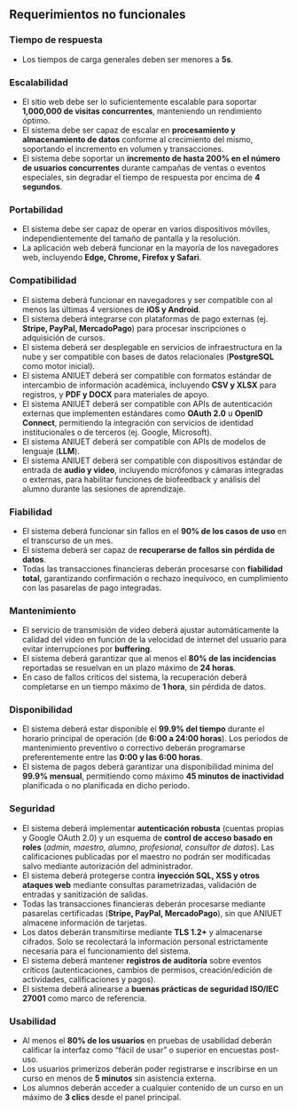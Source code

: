 ## Requerimientos no funcionales

### Tiempo de respuesta
- Los tiempos de carga generales deben ser menores a **5s**.

### Escalabilidad
- El sitio web debe ser lo suficientemente escalable para soportar **1,000,000 de visitas concurrentes**, manteniendo un rendimiento óptimo.  
- El sistema debe ser capaz de escalar en **procesamiento y almacenamiento de datos** conforme al crecimiento del mismo, soportando el incremento en volumen y transacciones.  
- El sistema debe soportar un **incremento de hasta 200% en el número de usuarios concurrentes** durante campañas de ventas o eventos especiales, sin degradar el tiempo de respuesta por encima de **4 segundos**.

### Portabilidad
- El sistema debe ser capaz de operar en varios dispositivos móviles, independientemente del tamaño de pantalla y la resolución.  
- La aplicación web deberá funcionar en la mayoría de los navegadores web, incluyendo **Edge, Chrome, Firefox y Safari**.  

### Compatibilidad
- El sistema deberá funcionar en navegadores y ser compatible con al menos las últimas 4 versiones de **iOS y Android**.  
- El sistema deberá integrarse con plataformas de pago externas (ej. **Stripe, PayPal, MercadoPago**) para procesar inscripciones o adquisición de cursos.  
- El sistema deberá ser desplegable en servicios de infraestructura en la nube y ser compatible con bases de datos relacionales (**PostgreSQL** como motor inicial).  
- El sistema ANIUET deberá ser compatible con formatos estándar de intercambio de información académica, incluyendo **CSV y XLSX** para registros, y **PDF y DOCX** para materiales de apoyo.  
- El sistema ANIUET deberá ser compatible con APIs de autenticación externas que implementen estándares como **OAuth 2.0** u **OpenID Connect**, permitiendo la integración con servicios de identidad institucionales o de terceros (ej. Google, Microsoft).  
- El sistema ANIUET deberá ser compatible con APIs de modelos de lenguaje (**LLM**).  
- El sistema ANIUET deberá ser compatible con dispositivos estándar de entrada de **audio y video**, incluyendo micrófonos y cámaras integradas o externas, para habilitar funciones de biofeedback y análisis del alumno durante las sesiones de aprendizaje.  

### Fiabilidad
- El sistema deberá funcionar sin fallos en el **90% de los casos de uso** en el transcurso de un mes.  
- El sistema deberá ser capaz de **recuperarse de fallos sin pérdida de datos**.  
- Todas las transacciones financieras deberán procesarse con **fiabilidad total**, garantizando confirmación o rechazo inequívoco, en cumplimiento con las pasarelas de pago integradas.  

### Mantenimiento
- El servicio de transmisión de video deberá ajustar automáticamente la calidad del video en función de la velocidad de internet del usuario para evitar interrupciones por **buffering**.  
- El sistema deberá garantizar que al menos el **80% de las incidencias** reportadas se resuelvan en un plazo máximo de **24 horas**.  
- En caso de fallos críticos del sistema, la recuperación deberá completarse en un tiempo máximo de **1 hora**, sin pérdida de datos.  

### Disponibilidad
- El sistema deberá estar disponible el **99.9% del tiempo** durante el horario principal de operación (de **6:00 a 24:00 horas**). Los periodos de mantenimiento preventivo o correctivo deberán programarse preferentemente entre las **0:00 y las 6:00 horas**.  
- El sistema de pagos deberá garantizar una disponibilidad mínima del **99.9% mensual**, permitiendo como máximo **45 minutos de inactividad** planificada o no planificada en dicho periodo.  

### Seguridad
- El sistema deberá implementar **autenticación robusta** (cuentas propias y Google OAuth 2.0) y un esquema de **control de acceso basado en roles** (*admin, maestro, alumno, profesional, consultor de datos*). Las calificaciones publicadas por el maestro no podrán ser modificadas salvo mediante autorización del administrador.  
- El sistema deberá protegerse contra **inyección SQL, XSS y otros ataques web** mediante consultas parametrizadas, validación de entradas y sanitización de salidas.  
- Todas las transacciones financieras deberán procesarse mediante pasarelas certificadas (**Stripe, PayPal, MercadoPago**), sin que ANIUET almacene información de tarjetas.  
- Los datos deberán transmitirse mediante **TLS 1.2+** y almacenarse cifrados. Solo se recolectará la información personal estrictamente necesaria para el funcionamiento del sistema.  
- El sistema deberá mantener **registros de auditoría** sobre eventos críticos (autenticaciones, cambios de permisos, creación/edición de actividades, calificaciones y pagos).  
- El sistema deberá alinearse a **buenas prácticas de seguridad ISO/IEC 27001** como marco de referencia.  

### Usabilidad
- Al menos el **80% de los usuarios** en pruebas de usabilidad deberán calificar la interfaz como “fácil de usar” o superior en encuestas post-uso.  
- Los usuarios primerizos deberán poder registrarse e inscribirse en un curso en menos de **5 minutos** sin asistencia externa.  
- Los alumnos deberán acceder a cualquier contenido de un curso en un máximo de **3 clics** desde el panel principal.  

